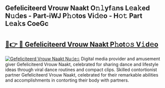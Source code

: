 ## Gefeliciteerd Vrouw Naakt O𝚗𝚕yf𝚊ns L𝚎a𝚔ed N𝚞𝚍es - Part-iWJ P𝚑𝚘tos Vi𝚍𝚎o - H𝚘𝚝 Part L𝚎a𝚔s CoeGc

# <h2><a href="http://kfe1ayd.oniu.top/?m=Gefeliciteerd+Vrouw+Naakt">🔗👉 🔴 Gefeliciteerd Vrouw Naakt P𝚑ot𝚘𝚜 V𝚒d𝚎o</a></h2>

[![Gefeliciteerd Vrouw Naakt Nu𝚍e𝚜](https://i.imgur.com/0qMVB7G.gif)](http://kfe1ayd.oniu.top/?m=Gefeliciteerd+Vrouw+Naakt)
Digital media provider and amusement giver Gefeliciteerd Vrouw Naakt, celebrated for sharing dance and lifestyle ideas through viral dance routines and compact clips. Skilled contortionist partner Gefeliciteerd Vrouw Naakt, celebrated for their remarkable abilities and accomplishments in contorting their body with partners.  

